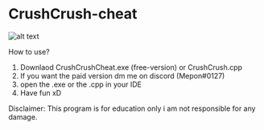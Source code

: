 # CrushCrush-cheat

![alt text](https://i.ibb.co/3mt3vPT/WM-Screenshots-20220105201445.png)

How to use?
1. Downlaod CrushCrushCheat.exe (free-version) or CrushCrush.cpp
2. If you want the paid version dm me on discord (Mepon#0127)
3. open the .exe or the .cpp in your IDE
4. Have fun xD

Disclaimer: This program is for education only i am not responsible for any damage.
